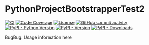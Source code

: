 # PythonProjectBootstrapperTest2

[![CI](https://github.com/gt-sse-center/PythonProjectBootstrapperTest2/actions/workflows/standard.yaml/badge.svg?event=push)](https://github.com/gt-sse-center/PythonProjectBootstrapperTest2/actions/workflows/standard.yaml)
[![Code Coverage](https://img.shields.io/endpoint?url=https://gist.githubusercontent.com/gt-sse-center/2f9d770d13e3a148424f374f74d41f4b/raw/PythonProjectBootstrapperTest2_coverage.json)](https://github.com/gt-sse-center/PythonProjectBootstrapperTest2/actions)
[![License](https://img.shields.io/github/license/gt-sse-center/PythonProjectBootstrapperTest2?color=dark-green)](https://github.com/gt-sse-center/PythonProjectBootstrapperTest2/blob/master/LICENSE.txt)
[![GitHub commit activity](https://img.shields.io/github/commit-activity/y/gt-sse-center/PythonProjectBootstrapperTest2?color=dark-green)](https://github.com/gt-sse-center/PythonProjectBootstrapperTest2/commits/main/)
[![PyPI - Python Version](https://img.shields.io/pypi/pyversions/PythonProjectBootstrapperTest2?color=dark-green)](https://pypi.org/project/pythonprojectbootstrappertest2/)
[![PyPI - Version](https://img.shields.io/pypi/v/PythonProjectBootstrapperTest2?color=dark-green)](https://pypi.org/project/pythonprojectbootstrappertest2/)
[![PyPI - Downloads](https://img.shields.io/pypi/dm/PythonProjectBootstrapperTest2)](https://pypistats.org/packages/pythonprojectbootstrappertest2)

BugBug: Usage information here
